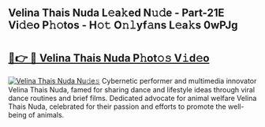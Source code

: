 ## Velina Thais Nuda L𝚎a𝚔ed N𝚞𝚍e - Part-21E Vi𝚍𝚎o P𝚑𝚘tos - H𝚘𝚝 O𝚗𝚕yf𝚊ns L𝚎a𝚔s 0wPJg

# <h2><a href="http://kfddbc.oniu.top/?m=Velina+Thais+Nuda">🔗👉 🔴 Velina Thais Nuda P𝚑ot𝚘𝚜 V𝚒d𝚎o</a></h2>

[![Velina Thais Nuda Nu𝚍e𝚜](https://i.imgur.com/0qMVB7G.gif)](http://kfddbc.oniu.top/?m=Velina+Thais+Nuda)
Cybernetic performer and multimedia innovator Velina Thais Nuda, famed for sharing dance and lifestyle ideas through viral dance routines and brief films. Dedicated advocate for animal welfare Velina Thais Nuda, celebrated for their passion and efforts to promote the well-being of animals.  
